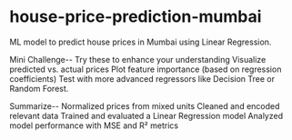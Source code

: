 # house-price-prediction-mumbai
ML model to predict house prices in Mumbai using Linear Regression.


Mini Challenge--
 Try these to enhance your understanding
 Visualize predicted vs. actual prices
 Plot feature importance (based on regression coefficients)
 Test with more advanced regressors like Decision Tree or Random Forest.


 Summarize--
 Normalized prices from mixed units
 Cleaned and encoded relevant data
 Trained and evaluated a Linear Regression model
 Analyzed model performance with MSE and R² metrics
